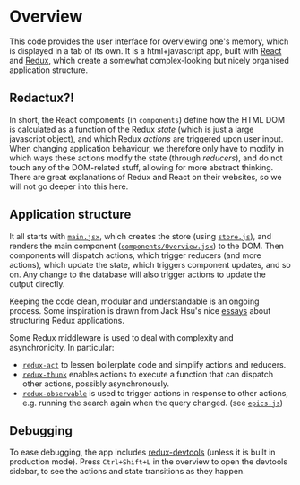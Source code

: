# Overview

This code provides the user interface for overviewing one's memory, which is
displayed in a tab of its own. It is a html+javascript app, built with
[React] and [Redux],
which create a somewhat complex-looking but nicely organised application
structure.


[React]: https://facebook.github.io/react/
[Redux]: http://redux.js.org/


## Redactux?!

In short, the React components (in `components`) define how the HTML DOM is
calculated as a function of the Redux *state* (which is just a large javascript
object), and which Redux *actions* are triggered upon user input. When changing
application behaviour, we therefore only have to modify in which ways these
actions modify the state (through *reducers*), and do not touch any of the
DOM-related stuff, allowing for more abstract thinking. There are great
explanations of Redux and React on their websites, so we will not go deeper
into this here.


## Application structure

It all starts with [`main.jsx`](main.jsx), which creates the store (using
[`store.js`](store.js)), and renders the main component
([`components/Overview.jsx`](components/Overview.jsx)) to the DOM. Then
components will dispatch actions, which trigger reducers (and more actions),
which update the state, which triggers component updates, and so on. Any change
to the database will also trigger actions to update the output directly.

Keeping the code clean, modular and understandable is an ongoing process. Some
inspiration is drawn from Jack Hsu's nice [essays] about structuring Redux applications.

Some Redux middleware is used to deal with complexity and asynchronicity. In
particular:

- [`redux-act`](https://github.com/pauldijou/redux-act) to lessen boilerplate
  code and simplify actions and reducers.
- [`redux-thunk`](https://github.com/gaearon/redux-thunk) enables actions to
  execute a function that can dispatch other actions, possibly
  asynchronously.
- [`redux-observable`](https://redux-observable.js.org) is used to trigger actions in response to
  other actions, e.g. running the search again when the query changed. (see [`epics.js`](epics.js))


[essays]: https://jaysoo.ca/2016/02/28/organizing-redux-application/


## Debugging

To ease debugging, the app includes [redux-devtools] (unless it is
built in production mode). Press `Ctrl+Shift+L` in the overview to open the
devtools sidebar, to see the actions and state transitions as they happen.


[redux-devtools]: https://github.com/gaearon/redux-devtools
